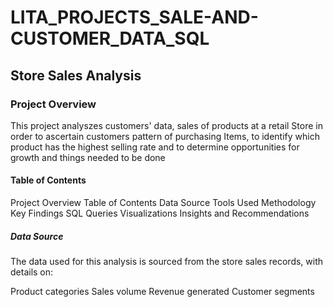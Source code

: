 # LITA_PROJECTS_SALE-AND-CUSTOMER_DATA_SQL
## Store Sales Analysis

### Project Overview
This project analyszes customers' data, sales of products at a retail Store in order to ascertain customers pattern of purchasing Items, to identify which product has the highest selling rate and to determine opportunities for growth and things needed to be done
#### Table of Contents
Project Overview
Table of Contents
Data Source
Tools Used
Methodology
Key Findings
SQL Queries
Visualizations
Insights and Recommendations
##### Data Source
The data used for this analysis is sourced from the store sales records, with details on:

Product categories
Sales volume
Revenue generated
Customer segments
